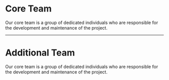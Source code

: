<script setup>
import {
  VPTeamPage,
  VPTeamPageTitle,
  VPTeamMembers
} from 'vitepress/theme'

const members = [
  {
    avatar: 'https://avatars.githubusercontent.com/u/53444487?v=4',
    name: 'Nele',
    title: 'Lead Maintainer',
    links: [
      { icon: 'github', link: 'https://github.com/aheartforspinach' },
    ]
  },
  {
    avatar: 'https://avatars.githubusercontent.com/u/33828042?v=4',
    name: 'Marie',
    title: 'Core Maintainer',
    links: [
      { icon: 'github', link: 'https://github.com/mloeffle' },
    ]
  },
  {
    avatar: 'https://avatars.githubusercontent.com/u/15618191?v=4',
    name: 'Jordan',
    title: 'Core Maintainer',
    links: [
      { icon: 'github', link: 'https://github.com/jkniest' },
    ]
  },
];

const additionalMembers = [
  {
    avatar: 'https://avatars.githubusercontent.com/u/177159072?v=4',
    name: 'Magnus',
    title: 'Contributor',
    links: [
      { icon: 'github', link: 'https://github.com/m-borgmann' },
    ]
  },
  {
    avatar: 'https://avatars.githubusercontent.com/u/47067241?v=4',
    name: 'Birte',
    title: 'Contributor',
    links: [
      { icon: 'github', link: 'https://github.com/MorennMcFly' },
    ]
  },
  {
    avatar: 'https://avatars.githubusercontent.com/u/178470134?v=4',
    name: 'Marius',
    title: 'Contributor',
    links: [
      { icon: 'github', link: 'https://github.com/Marius-BSCM' },
    ]
  },
  {
    avatar: 'https://avatars.githubusercontent.com/u/88533476?v=4',
    name: 'Caro',
    title: 'Contributor',
    links: [
      { icon: 'github', link: 'https://github.com/carojansing' },
    ]
  },
];
</script>

# Core Team

Our core team is a group of dedicated individuals who are responsible for the development and maintenance of the project.

<VPTeamMembers
:members="members"
/>

---

# Additional Team

Our core team is a group of dedicated individuals who are responsible for the development and maintenance of the project.

<VPTeamMembers
:members="additionalMembers"
/>
